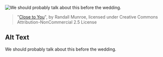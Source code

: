 ![We should probably talk about this before the wedding.](https://imgs.xkcd.com/comics/close_to_you.png)
> "[Close to You](https://xkcd.com/348/)", by Randall Munroe, licensed under Creative Commons Attribution-NonCommercial 2.5 License

## Alt Text
We should probably talk about this before the wedding.
